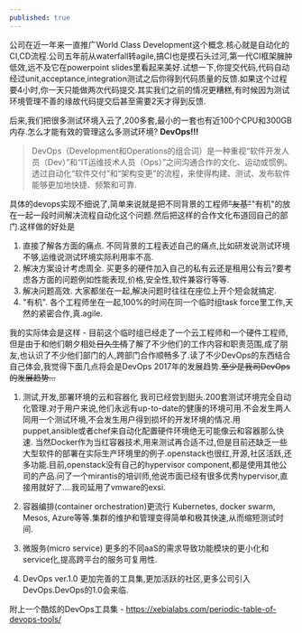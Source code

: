 ```yaml
---
published: true
---
```



公司在近一年来一直推广World Class Development这个概念.核心就是自动化的CI,CD流程.公司五年前从waterfall转agile,搞CI也是摸石头过河,第一代CI框架臃肿低效,远不及它在powerpoint slides里看起来美好.试想一下,你提交代码,代码自动经过unit,acceptance,integration测试之后你得到代码质量的反馈.如果这个过程要4小时,你一天只能做两次代码提交.其实我们之前的情况更糟糕,有时候因为测试环境管理不善的缘故代码提交后甚至需要2天才得到反馈.

后来,我们把很多测试环境入云了,200多套,最小的一套也有近100个CPU和300GB内存.怎么才能有效的管理这么多测试环境? **DevOps!!!**

> DevOps（Development和Operations的组合词）是一种重视“软件开发人员（Dev）”和“IT运维技术人员（Ops）”之间沟通合作的文化、运动或惯例。透过自动化“软件交付”和“架构变更”的流程，来使得构建、测试、发布软件能够更加地快捷、频繁和可靠.

具体的devops实现不细说了,简单来说就是把不同背景的工程师~~"友基"~~"有机"的放在一起一段时间解决流程自动化这个问题.然后把这样的合作文化布道回自己的部门.这样做的好处是
1. 直接了解各方面的痛点.
   不同背景的工程表述自己的痛点,比如研发说测试环境不够,运维说测试环境实际利用率不高.
2. 解决方案设计考虑周全.
   买更多的硬件加入自己的私有云还是租用公有云?要考虑各方面的问题例如性能表现,价格,安全性,软件兼容行等等.
3. 解决问题高效.
   大家都坐在一起,解决问题时往往在座位上开个短会就搞定.
4. "有机".
   各个工程师坐在一起,100%的时间在同一个临时组task force里工作,天然的紧密合作,真.agile.
   
我的实际体会是这样 - 目前这个临时组已经走了一个云工程师和一个硬件工程师,但是由于和他们朝夕相处~~日久生情~~了解了不少他们的工作内容和职责范围,成了朋友,也认识了不少他们部门的人,跨部门合作顺畅多了.读了不少DevOps的东西结合自己体会,我觉得下面几点将会是DevOps 2017年的发展趋势.~~至少是我司DevOps的发展趋势...~~

1. 测试,开发,部署环境的云和容器化
   我司已经尝到甜头.200套测试环境完全自动化管理.对于用户来说,他们永远有up-to-date的健康的环境可用.不会发生两人同用一个测试环境,不会发生用户得到损坏的开发环境的情况.用puppet,ansible或者chef来自动化配置硬件环境绝无可能像云和容器那么快速. 当然Docker作为当红容器技术,用来测试再合适不过,但是目前还缺乏一些大型软件的部署在实际生产环境里的例子.openstack也很红,开源,社区活跃,还多功能.目前,openstack没有自己的hypervisor component,都是使用其他公司的产品.问了一个mirantis的培训师,他说市面已经有很多优秀hypervisor,直接用就好了....我司延用了vmware的exsi.

2. 容器编排(container orchestration)更流行
   Kubernetes, docker swarm, Mesos, Azure等等.集群的维护和管理变得简单和极其快速,从而缩短测试时间.
   
3. 微服务(micro service)
   更多的不同aaS的需求导致功能模块的更小化和service化,提高跨平台的服务可复用性.
   
4. DevOps ver.1.0
   更加完善的工具集,更加活跃的社区,更多公司引入DevOps.DevOps的1.0会来临.
   
   
附上一个酷炫的DevOps工具集 - 
https://xebialabs.com/periodic-table-of-devops-tools/
